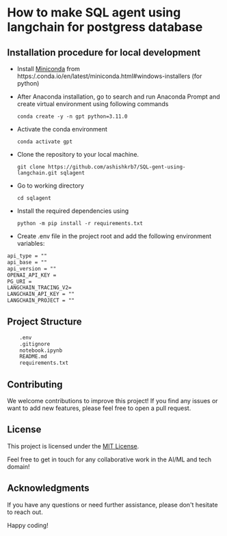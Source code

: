 # How to make SQL agent using langchain for postgress database

## Installation procedure for local development

- Install [Miniconda](https://repo.anaconda.com/miniconda/Miniconda3-py310_23.3.1-0-Windows-x86_64.exe) from https:/.conda.io/en/latest/miniconda.html#windows-installers (for python)

- After Anaconda installation, go to search and run Anaconda Prompt and create virtual environment using following commands

    `conda create -y -n gpt python=3.11.0`

- Activate the conda environment

    `conda activate gpt`
    
- Clone the repository to your local machine. 

    `git clone https://github.com/ashishkrb7/SQL-gent-using-langchain.git sqlagent` 

- Go to working directory

    `cd sqlagent`

- Install the required dependencies using 

    `python -m pip install -r requirements.txt`

- Create .env file in the project root and add the following environment variables:

```txt
api_type = ""
api_base = ""
api_version = ""
OPENAI_API_KEY = 
PG_URI = 
LANGCHAIN_TRACING_V2=
LANGCHAIN_API_KEY = ""
LANGCHAIN_PROJECT = ""
```

## Project Structure

```txt
    .env
    .gitignore
    notebook.ipynb
    README.md
    requirements.txt
```

## Contributing

We welcome contributions to improve this project! If you find any issues or want to add new features, please feel free to open a pull request.

## License

This project is licensed under the [MIT License](LICENSE).

Feel free to get in touch for any collaborative work in the AI/ML and tech domain!

## Acknowledgments

If you have any questions or need further assistance, please don't hesitate to reach out.

Happy coding!
